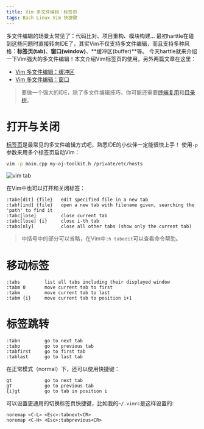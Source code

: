 ```yaml
---
title: Vim 多文件编辑：标签页
tags: Bash Linux Vim 快捷键
---
```


多文件编辑的场景太常见了：代码比对、项目重构、模块构建... 
最初harttle在碰到这些问题时直接转向IDE了，其实Vim不仅支持多文件编辑，而且支持多种风格：**标签页(tab)**、**窗口(window)**、**缓冲区(buffer)**等。
今天harttle就来介绍一下Vim强大的多文件编辑！本文介绍Vim标签页的使用，另外两篇文章在这里：

* [Vim 多文件编辑：缓冲区][vim-buffer]
* [Vim 多文件编辑：窗口][vim-window]

> 要做一个强大的IDE，除了多文件编辑技巧，你可能还需要[终端复用][tmux]和[目录树][tree]。

<!--more-->

# 打开与关闭

[标签页][vim-tab]是最常见的多文件编辑方式吧，熟悉IDE的小伙伴一定能很快上手！
使用`-p`参数来用多个标签页启动Vim：

```bash
vim -p main.cpp my-oj-toolkit.h /private/etc/hosts
```

![vim tab][ss-tab]

在Vim中也可以打开和关闭标签：

```
:tabe[dit] {file}   edit specified file in a new tab
:tabf[ind] {file}   open a new tab with filename given, searching the 'path' to find it
:tabc[lose]         close current tab
:tabc[lose] {i}     close i-th tab
:tabo[nly]          close all other tabs (show only the current tab)
```

> 中括号中的部分可以省略，在Vim中`:h tabedit`可以查看命令帮助。

# 移动标签

```
:tabs         list all tabs including their displayed window
:tabm 0       move current tab to first
:tabm         move current tab to last
:tabm {i}     move current tab to position i+1
```

# 标签跳转

```
:tabn         go to next tab
:tabp         go to previous tab
:tabfirst     go to first tab
:tablast      go to last tab
```

在正常模式（normal）下，还可以使用快捷键：

```
gt            go to next tab
gT            go to previous tab
{i}gt         go to tab in position i 
```

可以设置更通用的切换标签页快捷键，比如我的`~/.vimrc`是这样设置的:

```vim
noremap <C-L> <Esc>:tabnext<CR>
noremap <C-H> <Esc>:tabprevious<CR>
```

[tmux]: /2015/11/06/tmux-startup.html
[tree]: /2015/11/04/vim-ide.html
[ss-tab]: /assets/img/blog/vim-tab@2x.png
[vim-tab]: http://vim.wikia.com/wiki/Using_tab_pages
[vim-window]: /2015/11/14/vim-window.html
[vim-buffer]: /2015/11/17/vim-buffer.html
